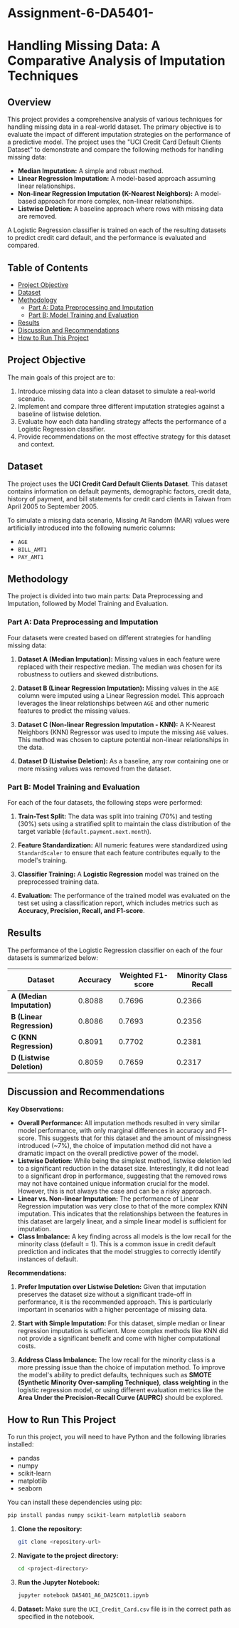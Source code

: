 # Assignment-6-DA5401-

# Handling Missing Data: A Comparative Analysis of Imputation Techniques

## Overview

This project provides a comprehensive analysis of various techniques for handling missing data in a real-world dataset. The primary objective is to evaluate the impact of different imputation strategies on the performance of a predictive model. The project uses the "UCI Credit Card Default Clients Dataset" to demonstrate and compare the following methods for handling missing data:

*   **Median Imputation:** A simple and robust method.
*   **Linear Regression Imputation:** A model-based approach assuming linear relationships.
*   **Non-linear Regression Imputation (K-Nearest Neighbors):** A model-based approach for more complex, non-linear relationships.
*   **Listwise Deletion:** A baseline approach where rows with missing data are removed.

A Logistic Regression classifier is trained on each of the resulting datasets to predict credit card default, and the performance is evaluated and compared.

## Table of Contents

*   [Project Objective](#project-objective)
*   [Dataset](#dataset)
*   [Methodology](#methodology)
    *   [Part A: Data Preprocessing and Imputation](#part-a-data-preprocessing-and-imputation)
    *   [Part B: Model Training and Evaluation](#part-b-model-training-and-evaluation)
*   [Results](#results)
*   [Discussion and Recommendations](#discussion-and-recommendations)
*   [How to Run This Project](#how-to-run-this-project)

## Project Objective

The main goals of this project are to:
1.  Introduce missing data into a clean dataset to simulate a real-world scenario.
2.  Implement and compare three different imputation strategies against a baseline of listwise deletion.
3.  Evaluate how each data handling strategy affects the performance of a Logistic Regression classifier.
4.  Provide recommendations on the most effective strategy for this dataset and context.

## Dataset

The project uses the **UCI Credit Card Default Clients Dataset**. This dataset contains information on default payments, demographic factors, credit data, history of payment, and bill statements for credit card clients in Taiwan from April 2005 to September 2005.

To simulate a missing data scenario, Missing At Random (MAR) values were artificially introduced into the following numeric columns:
*   `AGE`
*   `BILL_AMT1`
*   `PAY_AMT1`

## Methodology

The project is divided into two main parts: Data Preprocessing and Imputation, followed by Model Training and Evaluation.

### Part A: Data Preprocessing and Imputation

Four datasets were created based on different strategies for handling missing data:

1.  **Dataset A (Median Imputation):** Missing values in each feature were replaced with their respective median. The median was chosen for its robustness to outliers and skewed distributions.

2.  **Dataset B (Linear Regression Imputation):** Missing values in the `AGE` column were imputed using a Linear Regression model. This approach leverages the linear relationships between `AGE` and other numeric features to predict the missing values.

3.  **Dataset C (Non-linear Regression Imputation - KNN):** A K-Nearest Neighbors (KNN) Regressor was used to impute the missing `AGE` values. This method was chosen to capture potential non-linear relationships in the data.

4.  **Dataset D (Listwise Deletion):** As a baseline, any row containing one or more missing values was removed from the dataset.

### Part B: Model Training and Evaluation

For each of the four datasets, the following steps were performed:

1.  **Train-Test Split:** The data was split into training (70%) and testing (30%) sets using a stratified split to maintain the class distribution of the target variable (`default.payment.next.month`).

2.  **Feature Standardization:** All numeric features were standardized using `StandardScaler` to ensure that each feature contributes equally to the model's training.

3.  **Classifier Training:** A **Logistic Regression** model was trained on the preprocessed training data.

4.  **Evaluation:** The performance of the trained model was evaluated on the test set using a classification report, which includes metrics such as **Accuracy, Precision, Recall, and F1-score**.

## Results

The performance of the Logistic Regression classifier on each of the four datasets is summarized below:

| Dataset                         | Accuracy | Weighted F1-score | Minority Class Recall |
|---------------------------------|----------|-------------------|-----------------------|
| **A (Median Imputation)**       | 0.8088   | 0.7696            | 0.2366                |
| **B (Linear Regression)**       | 0.8086   | 0.7693            | 0.2356                |
| **C (KNN Regression)**          | 0.8091   | 0.7702            | 0.2381                |
| **D (Listwise Deletion)**       | 0.8059   | 0.7659            | 0.2317                |

## Discussion and Recommendations

**Key Observations:**

*   **Overall Performance:** All imputation methods resulted in very similar model performance, with only marginal differences in accuracy and F1-score. This suggests that for this dataset and the amount of missingness introduced (~7%), the choice of imputation method did not have a dramatic impact on the overall predictive power of the model.
*   **Listwise Deletion:** While being the simplest method, listwise deletion led to a significant reduction in the dataset size. Interestingly, it did not lead to a significant drop in performance, suggesting that the removed rows may not have contained unique information crucial for the model. However, this is not always the case and can be a risky approach.
*   **Linear vs. Non-linear Imputation:** The performance of Linear Regression imputation was very close to that of the more complex KNN imputation. This indicates that the relationships between the features in this dataset are largely linear, and a simple linear model is sufficient for imputation.
*   **Class Imbalance:** A key finding across all models is the low recall for the minority class (default = 1). This is a common issue in credit default prediction and indicates that the model struggles to correctly identify instances of default.

**Recommendations:**

1.  **Prefer Imputation over Listwise Deletion:** Given that imputation preserves the dataset size without a significant trade-off in performance, it is the recommended approach. This is particularly important in scenarios with a higher percentage of missing data.

2.  **Start with Simple Imputation:** For this dataset, simple median or linear regression imputation is sufficient. More complex methods like KNN did not provide a significant benefit and come with higher computational costs.

3.  **Address Class Imbalance:** The low recall for the minority class is a more pressing issue than the choice of imputation method. To improve the model's ability to predict defaults, techniques such as **SMOTE (Synthetic Minority Over-sampling Technique)**, **class weighting** in the logistic regression model, or using different evaluation metrics like the **Area Under the Precision-Recall Curve (AUPRC)** should be explored.

## How to Run This Project

To run this project, you will need to have Python and the following libraries installed:
*   pandas
*   numpy
*   scikit-learn
*   matplotlib
*   seaborn

You can install these dependencies using pip:
```bash
pip install pandas numpy scikit-learn matplotlib seaborn
```

1.  **Clone the repository:**
    ```bash
    git clone <repository-url>
    ```
2.  **Navigate to the project directory:**
    ```bash
    cd <project-directory>
    ```
3.  **Run the Jupyter Notebook:**
    ```bash
    jupyter notebook DA5401_A6_DA25C011.ipynb
    ```
4.  **Dataset:** Make sure the `UCI_Credit_Card.csv` file is in the correct path as specified in the notebook.
